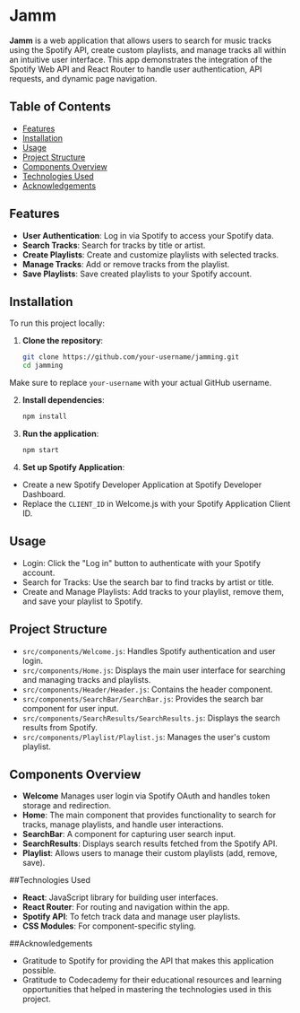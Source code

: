 # Jamm

**Jamm** is a web application that allows users to search for music tracks using the Spotify API, create custom playlists, and manage tracks all within an intuitive user interface. This app demonstrates the integration of the Spotify Web API and React Router to handle user authentication, API requests, and dynamic page navigation.

## Table of Contents

- [Features](#features)
- [Installation](#installation)
- [Usage](#usage)
- [Project Structure](#project-structure)
- [Components Overview](#components-overview)
- [Technologies Used](#technologies-used)
- [Acknowledgements](#acknowledgements)


## Features

- **User Authentication**: Log in via Spotify to access your Spotify data.
- **Search Tracks**: Search for tracks by title or artist.
- **Create Playlists**: Create and customize playlists with selected tracks.
- **Manage Tracks**: Add or remove tracks from the playlist.
- **Save Playlists**: Save created playlists to your Spotify account.


## Installation

To run this project locally:

1. **Clone the repository**:

   ```bash
   git clone https://github.com/your-username/jamming.git
   cd jamming

  Make sure to replace `your-username` with your actual GitHub username.
  
2. **Install dependencies**:

   ```bash
   npm install

3. **Run the application**:

   ```bash
   npm start

4. **Set up Spotify Application**:

- Create a new Spotify Developer Application at Spotify Developer Dashboard.
- Replace the `CLIENT_ID` in Welcome.js with your Spotify Application Client ID.


## Usage

- Login: Click the "Log in" button to authenticate with your Spotify account.
- Search for Tracks: Use the search bar to find tracks by artist or title.
- Create and Manage Playlists: Add tracks to your playlist, remove them, and save your playlist to Spotify.


## Project Structure
- `src/components/Welcome.js`: Handles Spotify authentication and user login.
- `src/components/Home.js`: Displays the main user interface for searching and managing tracks and playlists.
- `src/components/Header/Header.js`: Contains the header component.
- `src/components/SearchBar/SearchBar.js`: Provides the search bar component for user input.
- `src/components/SearchResults/SearchResults.js`: Displays the search results from Spotify.
- `src/components/Playlist/Playlist.js`: Manages the user's custom playlist.


## Components Overview

- **Welcome** Manages user login via Spotify OAuth and handles token storage and redirection.
- **Home**: The main component that provides functionality to search for tracks, manage playlists, and handle user interactions.
- **SearchBar**: A component for capturing user search input.
- **SearchResults**: Displays search results fetched from the Spotify API.
- **Playlist**: Allows users to manage their custom playlists (add, remove, save).

##Technologies Used

- **React**: JavaScript library for building user interfaces.
- **React Router**: For routing and navigation within the app.
- **Spotify API**: To fetch track data and manage user playlists.
- **CSS Modules**: For component-specific styling.

##Acknowledgements
- Gratitude to Spotify for providing the API that makes this application possible.
- Gratitude to Codecademy for their educational resources and learning opportunities that helped in mastering the technologies used in this project. 
